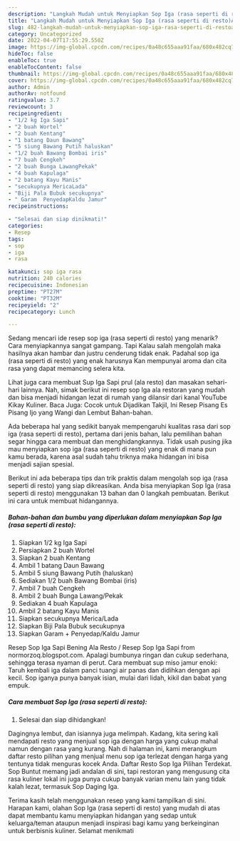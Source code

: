 ```yaml
---
description: "Langkah Mudah untuk Menyiapkan Sop Iga (rasa seperti di resto)Anti Ribet"
title: "Langkah Mudah untuk Menyiapkan Sop Iga (rasa seperti di resto)Anti Ribet"
slug: 482-langkah-mudah-untuk-menyiapkan-sop-iga-rasa-seperti-di-restoanti-ribet
category: Uncategorized
date: 2022-04-07T17:55:29.550Z
image: https://img-global.cpcdn.com/recipes/0a48c655aaa91faa/680x482cq70/sop-iga-rasa-seperti-di-resto-foto-resep-utama.jpg
hideToc: false
enableToc: true
enableTocContent: false
thumbnail: https://img-global.cpcdn.com/recipes/0a48c655aaa91faa/680x482cq70/sop-iga-rasa-seperti-di-resto-foto-resep-utama.jpg
cover: https://img-global.cpcdn.com/recipes/0a48c655aaa91faa/680x482cq70/sop-iga-rasa-seperti-di-resto-foto-resep-utama.jpg
author: Admin
authorAv: notfound
ratingvalue: 3.7
reviewcount: 3
recipeingredient:
- "1/2 kg Iga Sapi"
- "2 buah Wortel"
- "2 buah Kentang"
- "1 batang Daun Bawang"
- "5 siung Bawang Putih haluskan"
- "1/2 buah Bawang Bombai iris"
- "7 buah Cengkeh"
- "2 buah Bunga LawangPekak"
- "4 buah Kapulaga"
- "2 batang Kayu Manis"
- "secukupnya MericaLada"
- "Biji Pala Bubuk secukupnya"
- " Garam  PenyedapKaldu Jamur"
recipeinstructions:

- "Selesai dan siap dinikmati!"
categories:
- Resep
tags:
- sop
- iga
- rasa

katakunci: sop iga rasa 
nutrition: 240 calories
recipecuisine: Indonesian
preptime: "PT27M"
cooktime: "PT32M"
recipeyield: "2"
recipecategory: Lunch

---
```



Sedang mencari ide resep sop iga (rasa seperti di resto) yang menarik? Cara menyiapkannya sangat gampang. Tapi Kalau salah mengolah maka hasilnya akan hambar dan justru cenderung tidak enak. Padahal sop iga (rasa seperti di resto) yang enak harusnya Kan mempunyai aroma dan cita rasa yang dapat memancing selera kita.


Lihat juga cara membuat Sup Iga Sapi prul (ala resto) dan masakan sehari-hari lainnya. Nah, simak berikut ini resep sop Iga ala restoran yang mudah dan bisa menjadi hidangan lezat di rumah yang dilansir dari kanal YouTube Kikay Kuliner. Baca Juga: Cocok untuk Dijadikan Takjil, Ini Resep Pisang Es Pisang Ijo yang Wangi dan Lembut Bahan-bahan.

Ada beberapa hal yang sedikit banyak mempengaruhi kualitas rasa dari sop iga (rasa seperti di resto), pertama dari jenis bahan, lalu pemilihan bahan segar hingga cara membuat dan menghidangkannya. Tidak usah pusing jika mau menyiapkan sop iga (rasa seperti di resto) yang enak di mana pun kamu berada, karena asal sudah tahu triknya maka hidangan ini bisa menjadi sajian spesial.


Berikut ini ada beberapa tips dan trik praktis dalam mengolah sop iga (rasa seperti di resto) yang siap dikreasikan. Anda bisa menyiapkan Sop Iga (rasa seperti di resto) menggunakan 13 bahan dan 0 langkah pembuatan. Berikut ini cara untuk membuat hidangannya.

<!--inarticleads1-->

##### Bahan-bahan dan bumbu yang diperlukan dalam menyiapkan Sop Iga (rasa seperti di resto):

1. Siapkan 1/2 kg Iga Sapi
1. Persiapkan 2 buah Wortel
1. Siapkan 2 buah Kentang
1. Ambil 1 batang Daun Bawang
1. Ambil 5 siung Bawang Putih (haluskan)
1. Sediakan 1/2 buah Bawang Bombai (iris)
1. Ambil 7 buah Cengkeh
1. Ambil 2 buah Bunga Lawang/Pekak
1. Sediakan 4 buah Kapulaga
1. Ambil 2 batang Kayu Manis
1. Siapkan secukupnya Merica/Lada
1. Siapkan Biji Pala Bubuk secukupnya
1. Siapkan  Garam + Penyedap/Kaldu Jamur


Resep Sop Iga Sapi Bening Ala Resto / Resep Sop Iga Sapi from normorzoq.blogspot.com. Apalagi bumbunya ringan dan cukup sederhana, sehingga terasa nyaman di perut. Cara membuat sup miso jamur enoki: Taruh kembali iga dalam panci tuangi air panas dan didihkan dengan api kecil. Sop iganya punya banyak isian, mulai dari lidah, kikil dan babat yang empuk. 

<!--inarticleads2-->

##### Cara membuat Sop Iga (rasa seperti di resto):


1. Selesai dan siap dihidangkan!

Dagingnya lembut, dan isiannya juga melimpah. Kadang, kita sering kali mendapati resto yang menjual sop iga dengan harga yang cukup mahal namun dengan rasa yang kurang. Nah di halaman ini, kami merangkum daftar resto pilihan yang menjual menu sop iga terlezat dengan harga yang tentunya tidak menguras kocek Anda. Daftar Resto Sop Iga Pilihan Terdekat. Sop Buntut memang jadi andalan di sini, tapi restoran yang mengusung cita rasa kuliner lokal ini juga punya cukup banyak varian menu lain yang tidak kalah lezat, termasuk Sop Daging Iga. 

Terima kasih telah menggunakan resep yang kami tampilkan di sini. Harapan kami, olahan Sop Iga (rasa seperti di resto) yang mudah di atas dapat membantu kamu menyiapkan hidangan yang sedap untuk keluarga/teman ataupun menjadi inspirasi bagi kamu yang berkeinginan untuk berbisnis kuliner. Selamat menikmati
